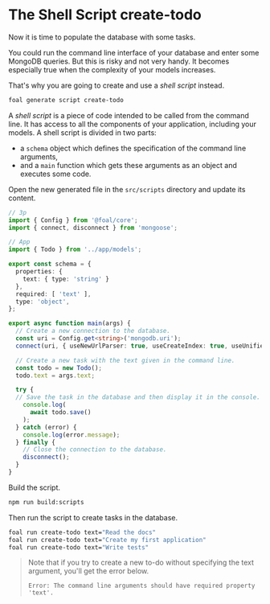 # The Shell Script create-todo

Now it is time to populate the database with some tasks.

You could run the command line interface of your database and enter some MongoDB queries. But this is risky and not very handy. It becomes especially true when the complexity of your models increases.

That's why you are going to create and use a *shell script* instead.

```sh
foal generate script create-todo
```

A *shell script* is a piece of code intended to be called from the command line. It has access to all the components of your application, including your models. A shell script is divided in two parts:

- a `schema` object which defines the specification of the command line arguments,
- and a `main` function which gets these arguments as an object and executes some code.

Open the new generated file in the `src/scripts` directory and update its content.

```typescript
// 3p
import { Config } from '@foal/core';
import { connect, disconnect } from 'mongoose';

// App
import { Todo } from '../app/models';

export const schema = {
  properties: {
    text: { type: 'string' }
  },
  required: [ 'text' ],
  type: 'object',
};

export async function main(args) {
  // Create a new connection to the database.
  const uri = Config.get<string>('mongodb.uri');
  connect(uri, { useNewUrlParser: true, useCreateIndex: true, useUnifiedTopology: true });

  // Create a new task with the text given in the command line.
  const todo = new Todo();
  todo.text = args.text;

  try {
  // Save the task in the database and then display it in the console.
    console.log(
      await todo.save()
    );
  } catch (error) {
    console.log(error.message);
  } finally {
    // Close the connection to the database.
    disconnect();
  }
}

```

Build the script.

```sh
npm run build:scripts
```

Then run the script to create tasks in the database.

```sh
foal run create-todo text="Read the docs"
foal run create-todo text="Create my first application"
foal run create-todo text="Write tests"
```

> Note that if you try to create a new to-do without specifying the text argument, you'll get the error below.
>
> `Error: The command line arguments should have required property 'text'.`